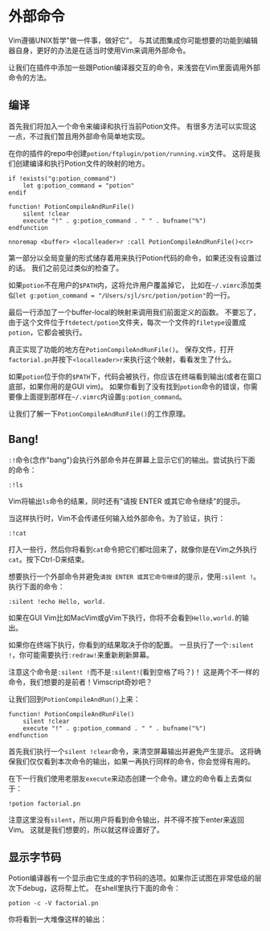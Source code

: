 # 外部命令

Vim遵循UNIX哲学"做一件事，做好它"。 与其试图集成你可能想要的功能到编辑器自身，更好的办法是在适当时使用Vim来调用外部命令。

让我们在插件中添加一些跟Potion编译器交互的命令，来浅尝在Vim里面调用外部命令的方法。

## 编译

首先我们将加入一个命令来编译和执行当前Potion文件。 有很多方法可以实现这一点，不过我们暂且用外部命令简单地实现。

在你的插件的repo中创建`potion/ftplugin/potion/running.vim`文件。
这将是我们创建编译和执行Potion文件的映射的地方。

    
    
    if !exists("g:potion_command")
        let g:potion_command = "potion"
    endif
    
    function! PotionCompileAndRunFile()
        silent !clear
        execute "!" . g:potion_command . " " . bufname("%")
    endfunction
    
    nnoremap <buffer> <localleader>r :call PotionCompileAndRunFile()<cr>

第一部分以全局变量的形式储存着用来执行Potion代码的命令，如果还没有设置过的话。 我们之前见过类似的检查了。

如果`potion`不在用户的`$PATH`内，这将允许用户覆盖掉它， 比如在`~/.vimrc`添加类似`let g:potion_command =
"/Users/sjl/src/potion/potion"`的一行。

最后一行添加了一个buffer-local的映射来调用我们前面定义的函数。
不要忘了，由于这个文件位于`ftdetect/potion`文件夹，每次一个文件的`filetype`设置成`potion`，它都会被执行。

真正实现了功能的地方在`PotionCompileAndRunFile()`。
保存文件，打开`factorial.pn`并按下`<localleader>r`来执行这个映射，看看发生了什么。

如果`potion`位于你的`$PATH`下，代码会被执行，你应该在终端看到输出(或者在窗口底部，如果你用的是GUI vim)。
如果你看到了没有找到`potion`命令的错误，你需要像上面提到那样在`~/.vimrc`内设置`g:potion_command`。

让我们了解一下`PotionCompileAndRunFile()`的工作原理。

## Bang!

`:!`命令(念作"bang")会执行外部命令并在屏幕上显示它们的输出。尝试执行下面的命令：

    
    
    :!ls

Vim将输出`ls`命令的结果，同时还有"请按 ENTER 或其它命令继续"的提示。

当这样执行时，Vim不会传递任何输入给外部命令。为了验证，执行：

    
    
    :!cat

打入一些行，然后你将看到`cat`命令把它们都吐回来了，就像你是在Vim之外执行`cat`。按下Ctrl-D来结束。

想要执行一个外部命令并避免`请按 ENTER 或其它命令继续`的提示，使用`:silent !`。执行下面的命令：

    
    
    :silent !echo Hello, world.

如果在GUI Vim比如MacVim或gVim下执行，你将不会看到`Hello,world.`的输出。

如果你在终端下执行，你看到的结果取决于你的配置。 一旦执行了一个`:silent !`，你可能需要执行`:redraw!`来重新刷新屏幕。

注意这个命令是`:silent !`而不是`:silent!`(看到空格了吗？)！ 这是两个不一样的命令，我们想要的是前者！Vimscript奇妙吧？

让我们回到`PotionCompileAndRun()`上来：

    
    
    function! PotionCompileAndRunFile()
        silent !clear
        execute "!" . g:potion_command . " " . bufname("%")
    endfunction

首先我们执行一个`silent !clear`命令，来清空屏幕输出并避免产生提示。
这将确保我们仅仅看到本次命令的输出，如果一再执行同样的命令，你会觉得有用的。

在下一行我们使用老朋友`execute`来动态创建一个命令。建立的命令看上去类似于：

    
    
    !potion factorial.pn

注意这里没有`silent`，所以用户将看到命令输出，并不得不按下enter来返回Vim。 这就是我们想要的，所以就这样设置好了。

## 显示字节码

Potion编译器有一个显示由它生成的字节码的选项。如果你正试图在非常低级的层次下debug，这将帮上忙。 在shell里执行下面的命令：

    
    
    potion -c -V factorial.pn

你将看到一大堆像这样的输出：

